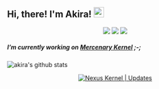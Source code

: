 <h2>Hi, there! I'm Akira! <img src="https://github.githubassets.com/images/mona-whisper.gif" height="24" /></h2>

<p align="center">
<a href="https://mobile.twitter.com/akirasupr"> <img src="https://img.shields.io/badge/-Twitter-00acee?style=flat&logo=Twitter&logoColor=white" /></a>
<a href="mailto:akirasupr7011@gmail.com"> <img src="https://img.shields.io/badge/-Gmail-c14438?style=flat&logo=Gmail&logoColor=white"  /></a>
<a href="https://www.instagram.com/akirasupr"> <img src="https://img.shields.io/badge/-Instagram-c13584?style=flat&labelColor=c13584&logo=instagram&logoColor=white" /></p></a>

##### I’m currently working on [Mercenary Kernel](https://t.me/MercenaryKernel) ;-;

![akira's github stats](https://github-readme-stats.vercel.app/api?username=akirasupr&bg_color=000&show_icons=true&count_private=true&hide_border=true&text_color=2aa889&title_color=ff0000&icon_color=61dafb&include_all_commits=true)
<p align="center"><a href="https://t.me/NexusKernel"><img alt="Nexus Kernel | Updates" src="https://img.shields.io/badge/dynamic/json?logo=telegram&label=%40NexusKernel&labelColor=282c34&suffix=+members&color=eb0029&query=%24.data.totalSubs&url=https%3A%2F%2Fapi.spencerwoo.com%2Fsubstats%2F%3Fsource%3Dtelegram%26queryKey%3DNexusKernel&longCache=true"/></a>

